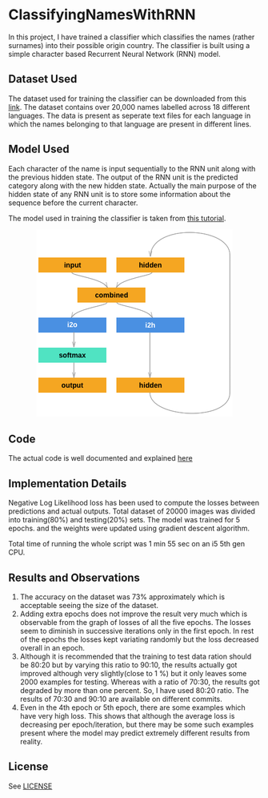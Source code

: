 # ClassifyingNamesWithRNN

In this project, I have trained a classifier which classifies the names (rather surnames) into their possible origin country.
The classifier is built using a simple character based Recurrent Neural Network (RNN) model.

## Dataset Used

The dataset used for training the classifier can be downloaded from this [link](https://download.pytorch.org/tutorial/data.zip).
The dataset contains over 20,000 names labelled across 18 different languages. The data is present as seperate text files for each language
in which the names belonging to that language are present in different lines.

## Model Used

Each character of the name is input sequentially to the RNN unit along with the previous hidden state. The output of the RNN 
unit is the predicted category along with the new hidden state. Actually the main purpose of the hidden state of any RNN unit is to store some information about the sequence before the current character. 

The model used in training the classifier is taken from [this tutorial](https://pytorch.org/tutorials/intermediate/char_rnn_classification_tutorial.html). 

<p align="center">
<img src="model.png" /></div>

## Code

The actual code is well documented and explained [here](https://github.com/the-bat-hunter/ClassifyingNamesWithRNN/blob/master/name_classifier.ipynb)

## Implementation Details

Negative Log Likelihood loss has been used to compute the losses between predictions and actual outputs. 
Total dataset of 20000 images was divided into training(80%) and testing(20%) sets. The model was trained for 5 epochs. and the weights were updated using gradient descent algorithm. 

Total time of running the whole script was 1 min 55 sec on an i5 5th gen CPU.

## Results and Observations

1. The accuracy on the dataset was 73% approximately which is acceptable seeing the size of the dataset.
2. Adding extra epochs does not improve the result very much which is observable from the graph of losses of all the five epochs. The losses seem to diminish in successive iterations only in the first epoch. In rest of the epochs the losses kept variating randomly but the loss decreased overall in an epoch.
3. Although it is recommended that the training to test data ration should be 80:20 but by varying this ratio to 90:10, the results actually got improved although very slightly(close to 1 %) but it only leaves some 2000 examples for testing. Whereas with a ratio of 70:30, the results got degraded by more than one percent. So, I have used 80:20 ratio. The results of 70:30 and 90:10 are available on different commits.
4. Even in the 4th epoch or 5th epoch,  there are some examples which have very high loss. This shows that although the average loss is decreasing per epoch/iteration, but there may be some such examples present where the model may predict extremely different results from reality.

## License
See [LICENSE](https://github.com/the-bat-hunter/ClassifyingNamesWithRNN/blob/readme/LICENSE)
